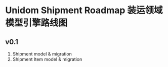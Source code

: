 # Unidom Shipment Roadmap 装运领域模型引擎路线图

## v0.1
1. Shipment model & migration
2. Shipment Item model & migration
